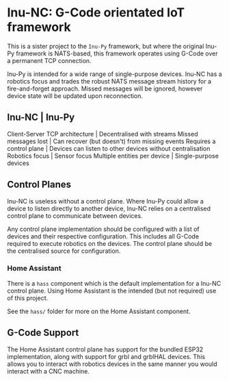 Inu-NC: G-Code orientated IoT framework
=======================================
This is a sister project to the `Inu-Py` framework, but where the original Inu-Py framework is NATS-based, this framework operates using G-Code over a permanent TCP connection. 

Inu-Py is intended for a wide range of single-purpose devices. Inu-NC has a robotics focus and trades the robust NATS message stream history for a fire-and-forget approach. Missed messages will be ignored, however device state will be updated upon reconnection.

Inu-NC                             | Inu-Py
------------------------------------------------------------------------------------
Client-Server TCP architecture     | Decentralised with streams
Missed messages lost               | Can recover (but doesn't) from missing events
Requires a control plane           | Devices can listen to other devices without centralisation
Robotics focus                     | Sensor focus
Multiple entities per device       | Single-purpose devices

Control Planes
--------------
Inu-NC is useless without a control plane. Where Inu-Py could allow a device to listen directly to another device, Inu-NC relies on a centralised control plane to communicate between devices.

Any control plane implementation should be configured with a list of devices and their respective configuration. This includes all G-Code required to execute robotics on the devices. The control plane should be the centralised source for configuration.

### Home Assistant
There is a `hass` component which is the default implementation for a Inu-NC control plane. Using Home Assistant is the intended (but not required) use of this project.

See the `hass/` folder for more on the Home Assistant component.


G-Code Support
--------------
The Home Assistant control plane has support for the bundled ESP32 implementation, along with support for grbl and grblHAL devices. This allows you to interact with robotics devices in the same manner you would interact with a CNC machine.

